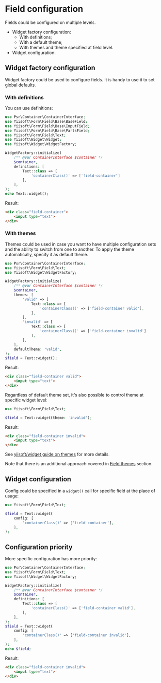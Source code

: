 # Field configuration

Fields could be configured on multiple levels.

- Widget factory configuration:
  - With definitions;
  - With a default theme;
  - With themes and theme specified at field level.
- Widget configuration.

## Widget factory configuration

Widget factory could be used to configure fields. It is handy to use it to set global defaults.

### With definitions

You can use definitions:

```php
use Psr\Container\ContainerInterface;
use Yiisoft\Form\Field\Base\BaseField;
use Yiisoft\Form\Field\Base\InputField;
use Yiisoft\Form\Field\Base\PartsField;
use Yiisoft\Form\Field\Text;
use Yiisoft\Widget\Widget;
use Yiisoft\Widget\WidgetFactory;

WidgetFactory::initialize(
    /** @var ContainerInterface $container */
    $container,
    definitions: [        
        Text::class => [
            'containerClass()' => ['field-container']
        ],
    ], 
);
echo Text::widget();
```

Result:

```html
<div class="field-container">
    <input type="text">
</div>
```

### With themes

Themes could be used in case you want to have multiple configuration sets
and the ability to switch from one to another. To apply the theme automatically,
specify it as default theme.

```php
use Psr\Container\ContainerInterface;
use Yiisoft\Form\Field\Text;
use Yiisoft\Widget\WidgetFactory;

WidgetFactory::initialize(
    /** @var ContainerInterface $container */
    $container,
    themes: [
        'valid' => [
            Text::class => [
                'containerClass()' => ['field-container valid'],
            ],
        ],
        'invalid' => [
            Text::class => [
                'containerClass()' => ['field-container invalid']
            ],       
        ],
    ],
    defaultTheme: 'valid',  
);
$field = Text::widget();
```

Result:

```html
<div class="field-container valid">
    <input type="text">
</div>
```

Regardless of default theme set, it's also possible to control theme at specific widget level:

```php
use Yiisoft\Form\Field\Text;

$field = Text::widget(theme: 'invalid');
```

Result:

```html
<div class="field-container invalid">
    <input type="text">
</div>
```

See [yiisoft/widget guide on themes](https://github.com/yiisoft/widget/blob/master/docs/guide/en/themes.md) for more 
details.

Note that there is an additional approach covered in [Field themes](field-themes.md) section.  

## Widget configuration

Config could be specified in a `widget()` call for specific field at the place of usage:

```php
use Yiisoft\Form\Field\Text;

$field = Text::widget(
    config: [
        'containerClass()' => ['field-container'],    
    ],
);
```

## Configuration priority

More specific configuration has more priority:

```php
use Psr\Container\ContainerInterface;
use Yiisoft\Form\Field\Text;
use Yiisoft\Widget\WidgetFactory;

WidgetFactory::initialize(
    /** @var ContainerInterface $container */
    $container,
    definitions: [
        Text::class => [
            'containerClass()' => ['field-container valid'],
        ],        
    ],
);
$field = Text::widget(
    config: [
        'containerClass()' => ['field-container invalid'],    
    ],
);
echo $field;
```

Result:

```html
<div class="field-container invalid">
    <input type="text">
</div>
```
